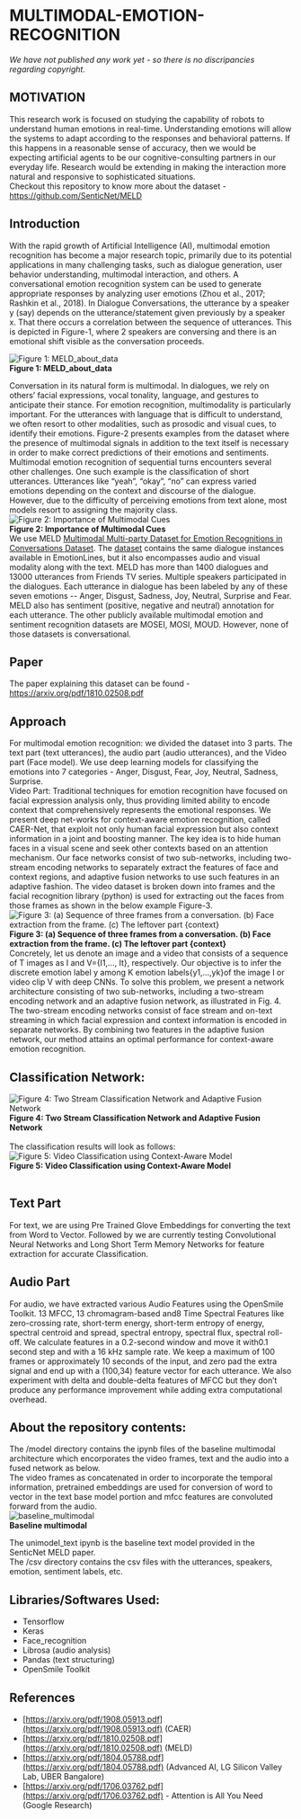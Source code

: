 # MULTIMODAL-EMOTION-RECOGNITION
*We have not published any work yet - so there is no discripancies regarding copyright.*  
## MOTIVATION
This research work is focused on studying the capability of robots to understand human emotions in real-time. Understanding emotions will allow the systems to adapt according to the responses and behavioral patterns. If this happens in a reasonable sense of accuracy, then we would be expecting artificial agents to be our cognitive-consulting partners in our everyday life. Research would be extending in making the interaction more natural and responsive to sophisticated situations.  
Checkout this repository to know more about the dataset - https://github.com/SenticNet/MELD  

## Introduction
With the rapid growth of Artificial Intelligence (AI), multimodal emotion recognition has become a major research topic, primarily due to its potential applications in many challenging tasks, such as dialogue generation, user behavior understanding, multimodal interaction, and others. A conversational emotion recognition system can be used to generate appropriate responses by analyzing user emotions (Zhou et al., 2017; Rashkin et al., 2018).
In Dialogue Conversations, the utterance by a speaker y (say) depends on the utterance/statement given previously by a speaker x. That there occurs a correlation between the sequence of utterances. This is depicted in Figure-1, where 2 speakers are conversing and there is an emotional shift visible as the conversation proceeds. <br>

![Figure 1: MELD_about_data](MELD.PNG) <br> **Figure 1: MELD_about_data** <br>


Conversation in its natural form is multimodal. In dialogues, we rely on others’ facial expressions, vocal tonality, language, and gestures to anticipate their stance. For emotion recognition, multimodality is particularly important. For the utterances with language that is difficult to understand, we often resort to other modalities, such as prosodic and visual cues, to identify their emotions. Figure-2 presents examples from the dataset where the presence of multimodal signals in addition to the text itself is necessary in order to make correct predictions of their emotions and sentiments. Multimodal emotion recognition of sequential turns encounters several other challenges. One such example is the classification of short utterances. Utterances like “yeah”, “okay”, “no” can express varied emotions depending on the context and discourse of the dialogue. However, due to the difficulty of perceiving emotions from text alone, most models resort to assigning the majority class. <br>
![Figure 2: Importance of Multimodal Cues](MELD_fig2.png) <br> **Figure 2: Importance of Multimodal Cues** <br>
We use MELD [Multimodal Multi-party Dataset for Emotion Recognitions in Conversations Dataset](https://arxiv.org/pdf/1810.02508.pdf). The [dataset](https://github.com/SenticNet/MELD) contains the same dialogue instances available in EmotionLines, but it also encompasses audio and visual modality along with the text. MELD has more than 1400 dialogues and 13000 utterances from Friends TV series. Multiple speakers participated in the dialogues. Each utterance in dialogue has been labeled by any of these seven emotions -- Anger, Disgust, Sadness, Joy, Neutral, Surprise and Fear. MELD also has sentiment (positive, negative and neutral) annotation for each utterance. The other publicly available multimodal emotion and sentiment recognition datasets are MOSEI, MOSI, MOUD. However, none of those datasets is conversational. <br>

## Paper 
The paper explaining this dataset can be found - https://arxiv.org/pdf/1810.02508.pdf

## Approach
For multimodal emotion recognition: we divided the dataset into 3 parts. The text part (text utterances), the audio part (audio utterances), and the Video part (Face model). We use deep learning models for classifying the emotions into 7 categories - Anger, Disgust, Fear, Joy, Neutral, Sadness, Surprise. <br>
Video Part:
Traditional techniques for emotion recognition have focused on facial expression analysis only, thus providing limited ability to encode context that comprehensively represents the emotional responses. We present deep net-works for context-aware emotion recognition, called CAER-Net, that exploit not only human facial expression but also context information in a joint and boosting manner. The key idea is to hide human faces in a visual scene and seek other contexts based on an attention mechanism. Our face networks consist of two sub-networks, including two-stream encoding networks to separately extract the features of face and context regions, and adaptive fusion networks to use such features in an adaptive fashion.
The video dataset is broken down into frames and the facial recognition library (python) is used for extracting out the faces from those frames as shown in the below example Figure-3. <br>
![Figure 3: (a) Sequence of three frames from a conversation. (b) Face extraction from the frame. (c) The leftover part {context}](MELD_fig3.png) <br> **Figure 3: (a) Sequence of three frames from a conversation. (b) Face extraction from the frame. (c) The leftover part {context}** <br>
Concretely, let us denote an image and a video that consists of a sequence of T images as I and V={I1,..., It}, respectively. Our objective is to infer the discrete emotion label y among K emotion labels{y1,...,yk}of the image I or video clip V with deep CNNs. To solve this problem, we present a network architecture consisting of two sub-networks, including a two-stream encoding network and an adaptive fusion network, as illustrated in Fig. 4. The two-stream encoding networks consist of face stream and on-text streaming in which facial expression and context information is encoded in separate networks. By combining two features in the adaptive fusion network, our method attains an optimal performance for context-aware emotion recognition.
<br>

## Classification Network:
![Figure 4: Two Stream Classification Network and Adaptive Fusion Network](MELD_fig4.png) <br> **Figure 4: Two Stream Classification Network and Adaptive Fusion Network** <br>
<br> 
The classification results will look as follows: <br>
![Figure 5: Video Classification using Context-Aware Model](MELD_fig5.gif) <br> **Figure 5: Video Classification using Context-Aware Model** <br>
<br>
## Text Part
For text, we are using Pre Trained Glove Embeddings for converting the text from Word to Vector. Followed by we are currently testing Convolutional Neural Networks and Long Short Term Memory Networks for feature extraction for accurate Classification.

## Audio Part
For audio, we have extracted various Audio Features using the OpenSmile Toolkit. 13 MFCC, 13 chromagram-based and8 Time Spectral Features like zero-crossing rate, short-term energy, short-term entropy of energy, spectral centroid and spread, spectral entropy, spectral flux, spectral roll-off. We calculate features in a 0.2-second window and move it with0.1 second step and with a 16 kHz sample rate. We keep a maximum of 100 frames or approximately 10 seconds of the input, and zero pad the extra signal and end up with a (100,34) feature vector for each utterance. We also experiment with delta and double-delta features of MFCC but they don’t produce any performance improvement while adding extra computational overhead.

## About the repository contents:
The /model directory contains the ipynb files of the baseline multimodal architecture which encorporates the video frames, text and the audio into a fused network as below.  
The video frames as concatenated in order to incorporate the temporal information, pretrained embeddings are used for conversion of word to vector in the text base model portion and mfcc features are convoluted forward from the audio.  
![baseline_multimodal](https://github.com/ankurbhatia24/MULTIMODAL-EMOTION-RECOGNITION/blob/master/Multimodal-architectures/baseline_model.png) <br> **Baseline multimodal** <br>

The unimodel_text ipynb is the baseline text model provided in the SenticNet MELD paper.    
The /csv directory contains the csv files with the utterances, speakers, emotion, sentiment labels, etc.
  
## Libraries/Softwares Used:
* Tensorflow
* Keras
* Face_recognition
* Librosa (audio analysis)
* Pandas (text structuring)
* OpenSmile Toolkit

## References
* [https://arxiv.org/pdf/1908.05913.pdf](https://arxiv.org/pdf/1908.05913.pdf) (CAER)
* [https://arxiv.org/pdf/1810.02508.pdf](https://arxiv.org/pdf/1810.02508.pdf) (MELD)
* [https://arxiv.org/pdf/1804.05788.pdf](https://arxiv.org/pdf/1804.05788.pdf) (Advanced AI, LG Silicon Valley Lab, UBER Bangalore)
* [https://arxiv.org/pdf/1706.03762.pdf](https://arxiv.org/pdf/1706.03762.pdf) - Attention is All You Need (Google Research)
